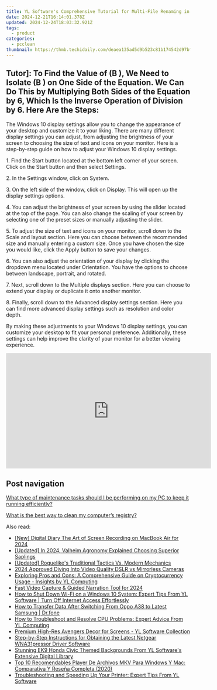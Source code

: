 ```yaml
---
title: YL Software's Comprehensive Tutorial for Multi-File Renaming in Windows OS
date: 2024-12-21T16:14:01.378Z
updated: 2024-12-24T18:03:32.921Z
tags:
  - product
categories:
  - pcclean
thumbnail: https://thmb.techidaily.com/deaea135ad5d9b523c81b174542d97bf19684476eed26249d5d0957bb4c9f421.jpg
---
```


## Tutor]: To Find the Value of \(B \), We Need to Isolate \(B \) on One Side of the Equation. We Can Do This by Multiplying Both Sides of the Equation by 6, Which Is the Inverse Operation of Division by 6. Here Are the Steps:

The Windows 10 display settings allow you to change the appearance of your desktop and customize it to your liking. There are many different display settings you can adjust, from adjusting the brightness of your screen to choosing the size of text and icons on your monitor. Here is a step-by-step guide on how to adjust your Windows 10 display settings. 

1\. Find the Start button located at the bottom left corner of your screen. Click on the Start button and then select Settings.

2\. In the Settings window, click on System.

3\. On the left side of the window, click on Display. This will open up the display settings options. 

4\. You can adjust the brightness of your screen by using the slider located at the top of the page. You can also change the scaling of your screen by selecting one of the preset sizes or manually adjusting the slider.

5\. To adjust the size of text and icons on your monitor, scroll down to the Scale and layout section. Here you can choose between the recommended size and manually entering a custom size. Once you have chosen the size you would like, click the Apply button to save your changes.

6\. You can also adjust the orientation of your display by clicking the dropdown menu located under Orientation. You have the options to choose between landscape, portrait, and rotated.

7\. Next, scroll down to the Multiple displays section. Here you can choose to extend your display or duplicate it onto another monitor.

8\. Finally, scroll down to the Advanced display settings section. Here you can find more advanced display settings such as resolution and color depth. 

By making these adjustments to your Windows 10 display settings, you can customize your desktop to fit your personal preference. Additionally, these settings can help improve the clarity of your monitor for a better viewing experience.

<!-- affiliate ads begin -->
<iframe width="560" height="315" src="https://www.youtube.com/embed/43goO8X0iX0?si=48Cqf6td2q_6T6h3" title="YouTube video player" frameborder="0" allow="accelerometer; autoplay; clipboard-write; encrypted-media; gyroscope; picture-in-picture; web-share" referrerpolicy="strict-origin-when-cross-origin" allowfullscreen></iframe>
<!-- affiliate ads end -->

## Post navigation

[What type of maintenance tasks should I be performing on my PC to keep it running efficiently?](https://tools.techidaily.com/pcclean/products/)

[What is the best way to clean my computer’s registry?](https://tools.techidaily.com/pcclean/products/)

<ins class="adsbygoogle"
     style="display:block"
     data-ad-format="autorelaxed"
     data-ad-client="ca-pub-7571918770474297"
     data-ad-slot="1223367746"></ins>

<ins class="adsbygoogle"
     style="display:block"
     data-ad-client="ca-pub-7571918770474297"
     data-ad-slot="8358498916"
     data-ad-format="auto"
     data-full-width-responsive="true"></ins>

<span class="atpl-alsoreadstyle">Also read:</span>
<div><ul>
<li><a href="https://screen-capture.techidaily.com/new-digital-diary-the-art-of-screen-recording-on-macbook-air-for-2024/"><u>[New] Digital Diary The Art of Screen Recording on MacBook Air for 2024</u></a></li>
<li><a href="https://visual-screen-recording.techidaily.com/updated-in-2024-valheim-agronomy-explained-choosing-superior-saplings/"><u>[Updated] In 2024, Valheim Agronomy Explained Choosing Superior Saplings</u></a></li>
<li><a href="https://screen-video-capture.techidaily.com/updated-roguelikes-traditional-tactics-vs-modern-mechanics/"><u>[Updated] Roguelike's Traditional Tactics Vs. Modern Mechanics</u></a></li>
<li><a href="https://youtube-zero.techidaily.com/approved-diving-into-video-quality-dslr-vs-mirrorless-cameras/"><u>2024 Approved Diving Into Video Quality DSLR vs Mirrorless Cameras</u></a></li>
<li><a href="https://discover-best.techidaily.com/exploring-pros-and-cons-a-comprehensive-guide-on-cryptocurrency-usage-insights-by-yl-computing/"><u>Exploring Pros and Cons: A Comprehensive Guide on Cryptocurrency Usage - Insights by YL Computing</u></a></li>
<li><a href="https://screen-video-capture.techidaily.com/fast-video-capture-and-guided-narration-tool-for-2024/"><u>Fast Video Capture & Guided Narration Tool for 2024</u></a></li>
<li><a href="https://discover-best.techidaily.com/how-to-shut-down-wi-fi-on-a-windows-10-system-expert-tips-from-yl-software-turn-off-internet-access-effortlessly/"><u>How to Shut Down Wi-Fi on a Windows 10 System: Expert Tips From YL Software | Turn Off Internet Access Effortlessly</u></a></li>
<li><a href="https://android-transfer.techidaily.com/how-to-transfer-data-after-switching-from-oppo-a38-to-latest-samsung-drfone-by-drfone-transfer-from-android-transfer-from-android/"><u>How to Transfer Data After Switching From Oppo A38 to Latest Samsung | Dr.fone</u></a></li>
<li><a href="https://discover-best.techidaily.com/how-to-troubleshoot-and-resolve-cpu-problems-expert-advice-from-yl-computing/"><u>How to Troubleshoot and Resolve CPU Problems: Expert Advice From YL Computing</u></a></li>
<li><a href="https://discover-best.techidaily.com/premium-high-res-avengers-decor-for-screens-yl-software-collection/"><u>Premium High-Res Avengers Decor for Screens - YL Software Collection</u></a></li>
<li><a href="https://win-amazing.techidaily.com/step-by-step-instructions-for-obtaining-the-latest-netgear-wna31pressor-driver-software/"><u>Step-by-Step Instructions for Obtaining the Latest Netgear WNA31pressor Driver Software</u></a></li>
<li><a href="https://discover-best.techidaily.com/stunning-ek9-honda-civic-themed-backgrounds-from-yl-softwares-extensive-digital-library/"><u>Stunning EK9 Honda Civic Themed Backgrounds From YL Software's Extensive Digital Library</u></a></li>
<li><a href="https://eaxpv-info.techidaily.com/top-10-recomendables-player-de-archivos-mkv-para-windows-y-mac-comparativa-y-resena-completa-2020/"><u>Top 10 Recomendables Player De Archivos MKV Para Windows Y Mac: Comparativa Y Reseña Completa (2020)</u></a></li>
<li><a href="https://discover-best.techidaily.com/troubleshooting-and-speeding-up-your-printer-expert-tips-from-yl-software/"><u>Troubleshooting and Speeding Up Your Printer: Expert Tips From YL Software</u></a></li>
</ul></div>

